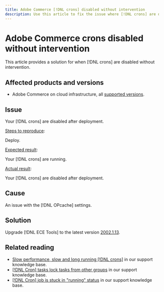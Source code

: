 ```yaml
---
title: Adobe Commerce [!DNL crons] disabled without intervention
description: Use this article to fix the issue where [!DNL crons] are disabled without intervention. 
---
```


# Adobe Commerce crons disabled without intervention

This article provides a solution for when [!DNL crons] are disabled without intervention. 

## Affected products and versions

* Adobe Commerce on cloud infrastructure, all [supported versions](https://www.adobe.com/content/dam/cc/en/legal/terms/enterprise/pdfs/Adobe-Commerce-Software-Lifecycle-Policy.pdf). 

## Issue

Your [!DNL crons] are disabled after deployment. 

<u>Steps to reproduce</u>:

Deploy.

<u>Expected result</u>:

Your [!DNL crons] are running.

<u>Actual result</u>:

Your [!DNL crons] are disabled after deployment. 

## Cause

An issue with the [!DNL OPcache] settings.

## Solution

Upgrade [!DNL ECE Tools] to the latest version [2002.1.13](https://devdocs.magento.com/cloud/release-notes/ece-release-notes.html#v2002113).

## Related reading

* [Slow performance, slow and long running [!DNL crons]](https://experienceleague.adobe.com/docs/commerce-knowledge-base/kb/troubleshooting/miscellaneous/slow-performance-slow-and-long-running-crons.html) in our support knowledge base. 
* [[!DNL Cron] tasks lock tasks from other groups](https://experienceleague.adobe.com/docs/commerce-knowledge-base/kb/troubleshooting/miscellaneous/cron-tasks-lock-tasks-from-other-groups.html?lang=en) in our support knowledge base. 
* [[!DNL Cron] job is stuck in "running" status](https://experienceleague.adobe.com/docs/commerce-knowledge-base/kb/troubleshooting/miscellaneous/cron-job-is-stuck-in-running-status.html?lang=en) in our support knowledge base.
